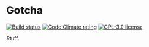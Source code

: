 # Gotcha

[![Build status][shield-build]][link-build]
[![Code Climate rating][shield-cc]][link-cc]
[![GPL-3.0 license][shield-license]][license]

Stuff.

<!-- Shield images -->
[shield-build]: https://img.shields.io/travis/roelofr/gotcha.svg
[shield-cc]: https://img.shields.io/codeclimate/github/roelofr/gotcha.svg
[shield-license]: https://img.shields.io/github/license/roelofr/gotcha.svg

<!-- Shield links -->
[link-build]: https://travis-ci.org/roelofr/gotcha
[link-cover]: https://codeclimate.com/github/roelofr/gotcha/coverage
[link-cc]: https://codeclimate.com/github/roelofr/gotcha

<!-- Local files -->
[license]: LICENSE.md

<!-- Dependancies -->

<!-- Other links -->
[semver]: http://semver.org/
